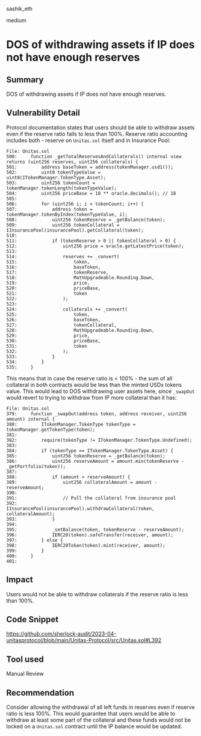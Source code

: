sashik_eth

medium

# DOS of withdrawing assets if IP does not have enough reserves

## Summary

DOS of withdrawing assets if IP does not have enough reserves.

## Vulnerability Detail

Protocol documentation states that users should be able to withdraw assets even if the reserve ratio falls to less than 100%.
Reserve ratio accounting includes both - reserve on `Unitas.sol` itself and in Insurance Pool:

```solidity
File: Unitas.sol
500:     function _getTotalReservesAndCollaterals() internal view returns (uint256 reserves, uint256 collaterals) {
501:         address baseToken = address(tokenManager.usd1());
502:         uint8 tokenTypeValue = uint8(ITokenManager.TokenType.Asset);
503:         uint256 tokenCount = tokenManager.tokenLength(tokenTypeValue);
504:         uint256 priceBase = 10 ** oracle.decimals(); // 18
505: 
506:         for (uint256 i; i < tokenCount; i++) {
507:             address token = tokenManager.tokenByIndex(tokenTypeValue, i);
508:             uint256 tokenReserve = _getBalance(token);
509:             uint256 tokenCollateral = IInsurancePool(insurancePool).getCollateral(token);
510: 
511:             if (tokenReserve > 0 || tokenCollateral > 0) {
512:                 uint256 price = oracle.getLatestPrice(token);
513: 
514:                 reserves += _convert(
515:                     token,
516:                     baseToken,
517:                     tokenReserve,
518:                     MathUpgradeable.Rounding.Down,
519:                     price,
520:                     priceBase,
521:                     token
522:                 );
523: 
524:                 collaterals += _convert(
525:                     token,
526:                     baseToken,
527:                     tokenCollateral,
528:                     MathUpgradeable.Rounding.Down,
529:                     price,
530:                     priceBase,
531:                     token
532:                 );
533:             }
534:         }
535:     }
```

This means that in case the reserve ratio is < 100% - the sum of all collateral in both contracts would be less than the minted USDx tokens value. This would lead to DOS withdrawing user assets here, since `_swapOut` would revert to trying to withdraw from IP more collateral than it has:

```solidity
File: Unitas.sol
379:     function _swapOut(address token, address receiver, uint256 amount) internal {
380:         ITokenManager.TokenType tokenType = tokenManager.getTokenType(token);
381: 
382:         require(tokenType != ITokenManager.TokenType.Undefined);
383: 
384:         if (tokenType == ITokenManager.TokenType.Asset) {
385:             uint256 tokenReserve = _getBalance(token);
386:             uint256 reserveAmount = amount.min(tokenReserve - _getPortfolio(token));
387: 
388:             if (amount > reserveAmount) {
389:                 uint256 collateralAmount = amount - reserveAmount;
390: 
391:                 // Pull the collateral from insurance pool
392:                 IInsurancePool(insurancePool).withdrawCollateral(token, collateralAmount); 
393:             }
394: 
395:             _setBalance(token, tokenReserve - reserveAmount);
396:             IERC20(token).safeTransfer(receiver, amount);
397:         } else {
398:             IERC20Token(token).mint(receiver, amount);
399:         }
400:     }
401: 
```

## Impact

Users would not be able to withdraw collaterals if the reserve ratio is less than 100%.

## Code Snippet

https://github.com/sherlock-audit/2023-04-unitasprotocol/blob/main/Unitas-Protocol/src/Unitas.sol#L392

## Tool used

Manual Review

## Recommendation

Consider allowing the withdrawal of all left funds in reserves even if reserve ratio is less 100%. This would guarantee that users would be able to withdraw at least some part of the collateral and these funds would not be locked on a `Unitas.sol` contract until the IP balance would be updated.
